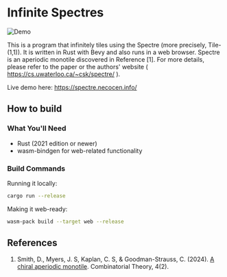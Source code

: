# Infinite Spectres

![Demo](./img/demo.gif "An animation demonstrating scrolling and zooming over a plane tiled with the Spectre monotile.")

This is a program that infinitely tiles using the Spectre (more precisely, Tile-(1,1)). It is written in Rust with Bevy and also runs in a web browser.
Spectre is an aperiodic monotile discovered in Reference [1]. For more details, please refer to the paper or the authors' website ( https://cs.uwaterloo.ca/~csk/spectre/ ).

Live demo here: https://spectre.necocen.info/

## How to build
### What You'll Need

- Rust (2021 edition or newer)
- wasm-bindgen for web-related functionality

### Build Commands

Running it locally:
```bash
cargo run --release
```

Making it web-ready:
```bash
wasm-pack build --target web --release
```

## References

1. Smith, D., Myers, J. S, Kaplan, C. S, & Goodman-Strauss, C. (2024). [A chiral aperiodic monotile](https://doi.org/10.5070/C64264241). Combinatorial Theory, 4(2).
